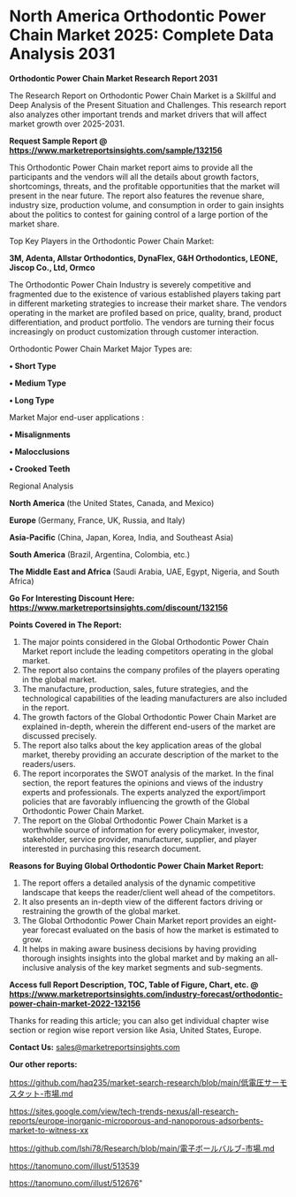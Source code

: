 # North America Orthodontic Power Chain Market 2025: Complete Data Analysis 2031

<strong>Orthodontic Power Chain Market Research Report 2031</strong>

The Research Report on Orthodontic Power Chain Market is a Skillful and Deep Analysis of the Present Situation and Challenges. This research report also analyzes other important trends and market drivers that will affect market growth over 2025-2031.

<strong>Request Sample Report @ <a href=https://www.marketreportsinsights.com/sample/132156>https://www.marketreportsinsights.com/sample/132156</a></strong>

This Orthodontic Power Chain market report aims to provide all the participants and the vendors will all the details about growth factors, shortcomings, threats, and the profitable opportunities that the market will present in the near future. The report also features the revenue share, industry size, production volume, and consumption in order to gain insights about the politics to contest for gaining control of a large portion of the market share.

Top Key Players in the Orthodontic Power Chain Market:

<strong>3M, Adenta, Allstar Orthodontics, DynaFlex, G&H Orthodontics, LEONE, Jiscop Co., Ltd, Ormco</strong>

The Orthodontic Power Chain Industry is severely competitive and fragmented due to the existence of various established players taking part in different marketing strategies to increase their market share. The vendors operating in the market are profiled based on price, quality, brand, product differentiation, and product portfolio. The vendors are turning their focus increasingly on product customization through customer interaction.

Orthodontic Power Chain Market Major Types are:

<strong>• Short Type

• Medium Type

• Long Type</strong>

Market Major end-user applications :

<strong>• Misalignments

• Malocclusions

• Crooked Teeth</strong>

Regional Analysis

</u><strong><b>North America</b></strong> (the United States, Canada, and Mexico)

<strong><b>Europe </b></strong>(Germany, France, UK, Russia, and Italy)

<strong><b>Asia-Pacific</b></strong> (China, Japan, Korea, India, and Southeast Asia)

<strong><b>South America</b></strong> (Brazil, Argentina, Colombia, etc.)

<strong><b>The Middle East and Africa</b></strong> (Saudi Arabia, UAE, Egypt, Nigeria, and South Africa)

<strong>Go For Interesting Discount Here: <a href=https://www.marketreportsinsights.com/discount/132156>https://www.marketreportsinsights.com/discount/132156</a></strong>

<strong>Points Covered in The Report:</strong>
<ol>
  <li>The major points considered in the Global Orthodontic Power Chain Market report include the leading competitors operating in the global market.</li>
  <li>The report also contains the company profiles of the players operating in the global market.</li>
  <li>The manufacture, production, sales, future strategies, and the technological capabilities of the leading manufacturers are also included in the report.</li>
  <li>The growth factors of the Global Orthodontic Power Chain Market are explained in-depth, wherein the different end-users of the market are discussed precisely.</li>
  <li>The report also talks about the key application areas of the global market, thereby providing an accurate description of the market to the readers/users.</li>
  <li>The report incorporates the SWOT analysis of the market. In the final section, the report features the opinions and views of the industry experts and professionals. The experts analyzed the export/import policies that are favorably influencing the growth of the Global Orthodontic Power Chain Market.</li>
  <li>The report on the Global Orthodontic Power Chain Market is a worthwhile source of information for every policymaker, investor, stakeholder, service provider, manufacturer, supplier, and player interested in purchasing this research document.</li>
</ol>
<strong>Reasons for Buying Global Orthodontic Power Chain Market Report:</strong>

<ol>
  <li>The report offers a detailed analysis of the dynamic competitive landscape that keeps the reader/client well ahead of the competitors.</li>
  <li>It also presents an in-depth view of the different factors driving or restraining the growth of the global market.</li>
  <li>The Global Orthodontic Power Chain Market report provides an eight-year forecast evaluated on the basis of how the market is estimated to grow.</li>
  <li>It helps in making aware business decisions by having providing thorough insights insights into the global market and by making an all-inclusive analysis of the key market segments and sub-segments.</li>
</ol>
<strong>Access full Report Description, TOC, Table of Figure, Chart, etc. @ <a href=https://www.marketreportsinsights.com/industry-forecast/orthodontic-power-chain-market-2022-132156>https://www.marketreportsinsights.com/industry-forecast/orthodontic-power-chain-market-2022-132156</a></strong>


Thanks for reading this article; you can also get individual chapter wise section or region wise report version like Asia, United States, Europe.

<strong>Contact Us:</strong>
sales@marketreportsinsights.com

<strong>Our other reports:</strong>

<a href=https://github.com/haq235/market-search-research/blob/main/低電圧サーモスタット-市場.md>https://github.com/haq235/market-search-research/blob/main/低電圧サーモスタット-市場.md</a>

<a href=https://sites.google.com/view/tech-trends-nexus/all-research-reports/europe-inorganic-microporous-and-nanoporous-adsorbents-market-to-witness-xx>https://sites.google.com/view/tech-trends-nexus/all-research-reports/europe-inorganic-microporous-and-nanoporous-adsorbents-market-to-witness-xx</a>

<a href=https://github.com/Ishi78/Research/blob/main/電子ボールバルブ-市場.md>https://github.com/Ishi78/Research/blob/main/電子ボールバルブ-市場.md</a>

<a href=https://tanomuno.com/illust/513539>https://tanomuno.com/illust/513539</a>

<a href=https://tanomuno.com/illust/512676>https://tanomuno.com/illust/512676</a>"
